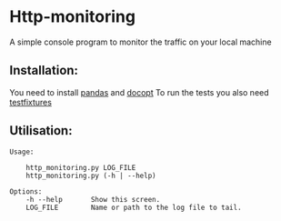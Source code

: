 Http-monitoring
===============

A simple console program to monitor the traffic on your local machine

Installation:
-------------

You need to install [pandas](https://github.com/pydata/pandas) and [docopt](https://github.com/docopt/docopt)
To run the tests you also need [testfixtures](https://pypi.python.org/pypi/testfixtures)

Utilisation:
-------------

```
Usage:

    http_monitoring.py LOG_FILE
    http_monitoring.py (-h | --help)

Options:
    -h --help       Show this screen.
    LOG_FILE        Name or path to the log file to tail.
```

